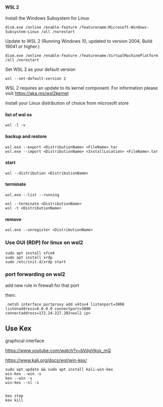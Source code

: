 #### WSL 2 
Install the Windows Subsystem for Linux
```
dism.exe /online /enable-feature /featurename:Microsoft-Windows-Subsystem-Linux /all /norestart
```
Update to WSL 2
(Running Windows 10, updated to version 2004, Build 19041 or higher.)
```
dism.exe /online /enable-feature /featurename:VirtualMachinePlatform /all /norestart
```
Set WSL 2 as your default version
```
wsl --set-default-version 2
```
WSL 2 requires an update to its kernel component. For information please visit https://aka.ms/wsl2kernel

Install your Linux distribution of choice from microsoft store

#### list of wsl os
```
wsl -l -v
```
#### backup and restore
```
wsl.exe --export <DistributionName> <FileName>.tar
wsl.exe --import <DistributionName> <InstallLocation> <FileName>.tar
```
#### start
```
wsl --distribution <DistributionName>
```
#### terminate
```
wsl.exe --list --running

wsl --terminate <DistributionName>
wsl -t <DistributionName>
```
#### remove
```
wsl.exe --unregister <DistributionName>
```
### Use GUI (RDP) for linux on wsl2
```
sudo apt install xfce4
sudo apt install xrdp
sudo /etc/init.d/xrdp start
```
### port forwarding on wsl2

add new rule in firewall for that port

then:
```
 netsh interface portproxy add v4tov4 listenport=3000 listenaddress=0.0.0.0 connectport=3000 connectaddress=172.24.227.202<wsl2 ip>
```


## Use Kex
graphical interface

https://www.youtube.com/watch?v=bVdgVkox_mQ

https://www.kali.org/docs/wsl/win-kex/

```
sudo apt update && sudo apt install kali-win-kex
win-kex --win -s
kex --win -s
win-kex --sl -s


kex stop
kex kill
```
